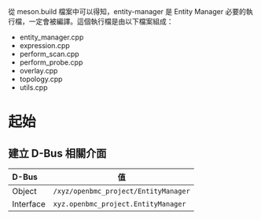 從 meson.build 檔案中可以得知，entity-manager 是 Entity Manager 必要的執行檔，一定會被編譯。這個執行檔是由以下檔案組成：

- entity_manager.cpp
- expression.cpp
- perform_scan.cpp
- perform_probe.cpp
- overlay.cpp
- topology.cpp
- utils.cpp


# 起始

## 建立 D-Bus 相關介面

| D-Bus     | 值                                    |
| :-------- | ------------------------------------ |
| Object    | `/xyz/openbmc_project/EntityManager` |
| Interface | `xyz.openbmc_project.EntityManager`  |


